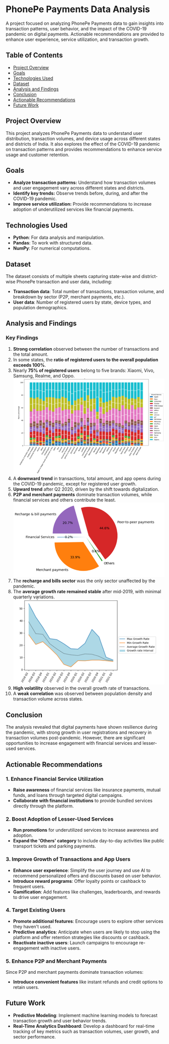 # PhonePe Payments Data Analysis

A project focused on analyzing PhonePe Payments data to gain insights into transaction patterns, user behavior, and the impact of the COVID-19 pandemic on digital payments. Actionable recommendations are provided to enhance user experience, service utilization, and transaction growth.

## Table of Contents
- [Project Overview](#project-overview)
- [Goals](#goals)
- [Technologies Used](#technologies-used)
- [Dataset](#dataset)
- [Analysis and Findings](#analysis-and-findings)
- [Conclusion](#conclusion)
- [Actionable Recommendations](#actionable-recommendations)
- [Future Work](#future-work)

## Project Overview

This project analyzes PhonePe Payments data to understand user distribution, transaction volumes, and device usage across different states and districts of India. It also explores the effect of the COVID-19 pandemic on transaction patterns and provides recommendations to enhance service usage and customer retention.

## Goals

- **Analyze transaction patterns:** Understand how transaction volumes and user engagement vary across different states and districts.
- **Identify key trends:** Observe trends before, during, and after the COVID-19 pandemic.
- **Improve service utilization:** Provide recommendations to increase adoption of underutilized services like financial payments.

## Technologies Used

- **Python**: For data analysis and manipulation.
- **Pandas**: To work with structured data.
- **NumPy**: For numerical computations.

## Dataset

The dataset consists of multiple sheets capturing state-wise and district-wise PhonePe transaction and user data, including:
- **Transaction data**: Total number of transactions, transaction volume, and breakdown by sector (P2P, merchant payments, etc.).
- **User data**: Number of registered users by state, device types, and population demographics.

## Analysis and Findings

### Key Findings

1. **Strong correlation** observed between the number of transactions and the total amount.
2. In some states, the **ratio of registered users to the overall population exceeds 100%**.
3. Nearly **75% of registered users** belong to five brands: Xiaomi, Vivo, Samsung, Realme, and Oppo.
![Device Brand Usage by Each State](images/device_brand_usage.png)
4. A **downward trend** in transactions, total amount, and app opens during the COVID-19 pandemic, except for registered user growth.
5. **Upward trend** after Q2 2020, driven by the shift towards digitalization.
6. **P2P and merchant payments** dominate transaction volumes, while financial services and others contribute the least.
![Sector Volumes](images/sector_volumes.png)   
7. The **recharge and bills sector** was the only sector unaffected by the pandemic.
8. The **average growth rate remained stable** after mid-2019, with minimal quarterly variations.
![Average Registers GrowthRate](images/reg_users_growth_rate_by_state.png) 
9. **High volatility** observed in the overall growth rate of transactions.
10. A **weak correlation** was observed between population density and transaction volume across states.

## Conclusion

The analysis revealed that digital payments have shown resilience during the pandemic, with strong growth in user registrations and recovery in transaction volumes post-pandemic. However, there are significant opportunities to increase engagement with financial services and lesser-used services.

## Actionable Recommendations

### 1. Enhance Financial Service Utilization

- **Raise awareness** of financial services like insurance payments, mutual funds, and loans through targeted digital campaigns.
- **Collaborate with financial institutions** to provide bundled services directly through the platform.

### 2. Boost Adoption of Lesser-Used Services

- **Run promotions** for underutilized services to increase awareness and adoption.
- **Expand the 'Others' category** to include day-to-day activities like public transport tickets and parking payments.

### 3. Improve Growth of Transactions and App Users

- **Enhance user experience**: Simplify the user journey and use AI to recommend personalized offers and discounts based on user behavior.
- **Introduce reward programs**: Offer loyalty points or cashback to frequent users.
- **Gamification**: Add features like challenges, leaderboards, and rewards to drive user engagement.

### 4. Target Existing Users

- **Promote additional features**: Encourage users to explore other services they haven't used.
- **Predictive analytics**: Anticipate when users are likely to stop using the platform and offer retention strategies like discounts or cashback.
- **Reactivate inactive users**: Launch campaigns to encourage re-engagement with inactive users.

### 5. Enhance P2P and Merchant Payments

Since P2P and merchant payments dominate transaction volumes:
- **Introduce convenient features** like instant refunds and credit options to retain users.

## Future Work

- **Predictive Modeling**: Implement machine learning models to forecast transaction growth and user behavior trends.
- **Real-Time Analytics Dashboard**: Develop a dashboard for real-time tracking of key metrics such as transaction volumes, user growth, and sector performance.
